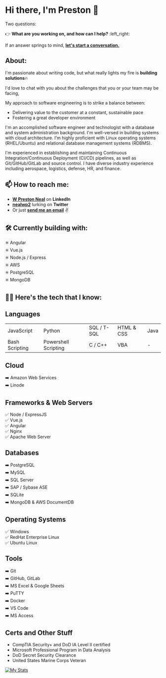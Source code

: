 # Hi there, I'm Preston 👋

<!--
**nealwp/nealwp** is a ✨ _special_ ✨ repository because its `README.md` (this file) appears on your GitHub profile.

Here are some ideas to get you started:

- 🔭 I’m currently working on ...
- 🌱 I’m currently learning ...
- 👯 I’m looking to collaborate on ...
- 🤔 I’m looking for help with ...
- 💬 Ask me about ...
- ⚡ Fun fact: ...
-->
Two questions:

:point_right: **What are you working on, and how can I help?** :left_right:

If an answer springs to mind, [**let's start a conversation.**](mailto:wprestonneal@outlook.com?subject=Found%20you%20on%20GitHub&body=Hi%20Preston!%0D%0A%0D%0AJust%20came%20across%20your%20GitHub!%20Wanted%20to%20chat%20with%20you%20about%20[insert%20interest/problem/project%20here].%20When%20is%20a%20good%20time%20for%20you?%0D%0A%0D%0AThanks!%0D%0A[your%20name%20here])

## About:

I'm passionate about writing code, but what really lights my fire is **building solutions**:fire:

I'd love to chat with you about the challenges that you or your team may be facing, 

My approach to software engineering is to strike a balance between:

- Delivering value to the customer at a constant, sustainable pace
- Fostering a great developer environment 


I'm an accomplished software engineer and technologist with a database and system administration background. I'm well-versed in building systems with cloud architecture. I'm highly proficient with Linux operating systems (RHEL/Ubuntu) and relational database management systems (RDBMS). 

I'm experienced in establishing and maintaining Continuous Integration/Continuous Deployment (CI/CD) pipelines, as well as Git/GitHub/GitLab and source control. I have diverse industry experience including aerospace, logistics, defense, HR, and finance. 

## 📫 How to reach me:
- [**W Preston Neal**](https://www.linkedin.com/in/w-preston-neal/) on **LinkedIn**
- [**nealwp2**](https://twitter.com/nealwp2) lurking on **Twitter** 
- Or just [**send me an email**](mailto:wprestonneal@outlook.com) :v:

## 🛠️ Currently building with:
:eight_spoked_asterisk: Angular</br>
:eight_spoked_asterisk: Vue.js</br>
:eight_spoked_asterisk: Node.js / Express</br>
:eight_spoked_asterisk: AWS</br>
:eight_spoked_asterisk: PostgreSQL</br>
:eight_spoked_asterisk: MongoDB</br>

## 👨‍💻 Here's the tech that I know:

## Languages
||||||
|-|-|-|-|-|
|JavaScript|Python|SQL / T-SQL|HTML & CSS|Java|
|Bash Scripting|Powershell Scripting|C / C++|VBA|-|

## Cloud
:arrow_right: Amazon Web Services</br>
:arrow_right: Linode</br>

## Frameworks & Web Servers
:white_check_mark: Node / ExpressJS</br>
:white_check_mark: Vue.js</br>
:white_check_mark: Angular</br> 
:white_check_mark: Nginx</br>
:white_check_mark: Apache Web Server</br>

## Databases
:arrow_right: PostgreSQL</br>
:arrow_right: MySQL</br>
:arrow_right: SQL Server</br>
:arrow_right: SAP / Sybase ASE</br>
:arrow_right: SQLite</br>
:arrow_right: MongoDB & AWS DocumentDB</br>

## Operating Systems
:white_check_mark: Windows</br>
:white_check_mark: RedHat Enterprise Linux</br>
:white_check_mark: Ubuntu Linux</br>
 
## Tools
:arrow_right: Git</br>
:arrow_right: GitHub, GitLab</br>
:arrow_right: MS Excel & Google Sheets</br>
:arrow_right: PuTTY</br>
:arrow_right: Docker</br>
:arrow_right: VS Code</br>
:arrow_right: MS Access</br>

## Certs and Other Stuff
- CompTIA Security+ and DoD IA Level II certified
- Microsoft Professional Program in Data Analysis
- DoD Secret Security Clearance
- United States Marine Corps Veteran

[![My Stats](https://github-readme-stats.vercel.app/api?username=nealwp&show_icons=true&theme=algolia)](https://github.com/nealwp/github-readme-stats)